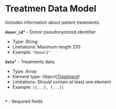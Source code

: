 # Treatmen Data Model
Includes information about patient treatments.

**`donor_id`*** - Donor pseudonymized identifier.
- Type: _String_
- Limitations: Maximum length 255
- Example: `"Donor1"`

**`data`*** - Treatments data.
- Type: _Array_
- Element type: _Object([Treatment](api-models-base-treatment.md))_
- Limitations: Should contain at least one element
- Example: `[{...}, {...}]`

##
**`*`** - Required fields
